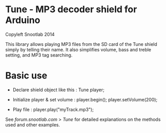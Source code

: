 # Tune - MP3 decoder shield for Arduino

Copyleft Snootlab 2014

This library allows playing MP3 files from the SD card of the Tune shield simply by telling their name.
It also simplifies volume, bass and treble setting, and MP3 tag searching.


# Basic use

* Declare shield object like this : 
Tune player;

* Initialize player & set volume :
player.begin();
player.setVolume(200);

* Play file : 
player.play("myTrack.mp3");


See _forum.snootlab.com_ > _Tune_ for detailed explanations on the methods used and other examples.
